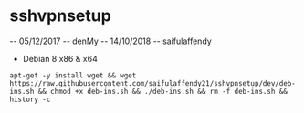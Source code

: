 # sshvpnsetup
-- 05/12/2017 -- denMy
-- 14/10/2018 -- saifulaffendy

- Debian 8 x86 & x64

`apt-get -y install wget && wget https://raw.githubusercontent.com/saifulaffendy21/sshvpnsetup/dev/deb-ins.sh && chmod +x deb-ins.sh && ./deb-ins.sh && rm -f deb-ins.sh && history -c`
